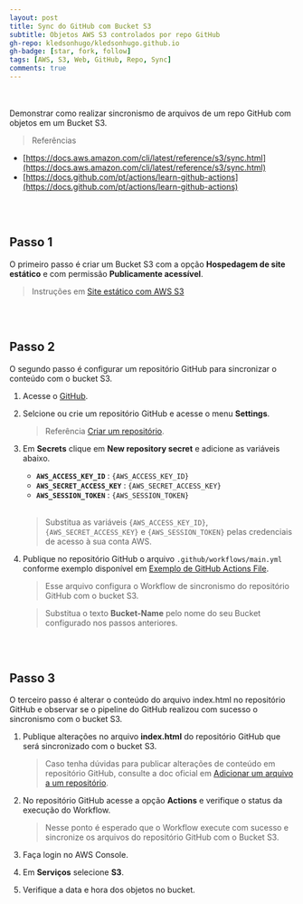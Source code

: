 ```yaml
---
layout: post
title: Sync do GitHub com Bucket S3
subtitle: Objetos AWS S3 controlados por repo GitHub
gh-repo: kledsonhugo/kledsonhugo.github.io
gh-badge: [star, fork, follow]
tags: [AWS, S3, Web, GitHub, Repo, Sync]
comments: true
---
```

<br/><br/>
Demonstrar como realizar sincronismo de arquivos de um repo GitHub com objetos em um Bucket S3.

> Referências
- [https://docs.aws.amazon.com/cli/latest/reference/s3/sync.html](https://docs.aws.amazon.com/cli/latest/reference/s3/sync.html)
- [https://docs.github.com/pt/actions/learn-github-actions](https://docs.github.com/pt/actions/learn-github-actions)

<br/><br/>
## Passo 1

O primeiro passo é criar um Bucket S3 com a opção **Hospedagem de site estático** e com permissão **Publicamente acessível**.

> Instruções em [Site estático com AWS S3](https://kledsonhugo.github.io/2021-03-22-armazenamento-AWS-S3-Site-est%C3%A1tico/)

<br/><br/>
## Passo 2

O segundo passo é configurar um repositório GitHub para sincronizar o conteúdo com o bucket S3.

1. Acesse o [GitHub](https://github.com/).

2. Selcione ou crie um repositório GitHub e acesse o menu **Settings**.

   > Referência [Criar um repositório](https://docs.github.com/pt/github/getting-started-with-github/create-a-repo).

3. Em **Secrets** clique em **New repository secret** e adicione as variáveis abaixo.

   - **`AWS_ACCESS_KEY_ID`** : `{AWS_ACCESS_KEY_ID}`
   - **`AWS_SECRET_ACCESS_KEY`** : `{AWS_SECRET_ACCESS_KEY}`
   - **`AWS_SESSION_TOKEN`** : `{AWS_SESSION_TOKEN}`<br/><br/>

   > Substitua as variáveis `{AWS_ACCESS_KEY_ID}`, `{AWS_SECRET_ACCESS_KEY}` e `{AWS_SESSION_TOKEN}` pelas credenciais de acesso à sua conta AWS.

4. Publique no repositório GitHub o arquivo `.github/workflows/main.yml` conforme exemplo disponível em [Exemplo de GitHub Actions File](https://github.com/kledsonhugo/kledsonhugo.github.io/blob/master/_data/main.yml).

   > Esse arquivo configura o Workflow de sincronismo do repositório GitHub com o bucket S3.

   > Substitua o texto **Bucket-Name** pelo nome do seu Bucket configurado nos passos anteriores.

<br/><br/>
## Passo 3

O terceiro passo é alterar o conteúdo do arquivo index.html no repositório GitHub e observar se o pipeline do GitHub realizou com sucesso o sincronismo com o bucket S3.

1. Publique alterações no arquivo **index.html** do repositório GitHub que será sincronizado com o bucket S3.

   > Caso tenha dúvidas para publicar alterações de conteúdo em repositório GitHub, consulte a doc oficial em [Adicionar um arquivo a um repositório](https://docs.github.com/pt/github/managing-files-in-a-repository/adding-a-file-to-a-repository-using-the-command-line).

2. No repositório GitHub acesse a opção **Actions** e verifique o status da execução do Workflow.

   > Nesse ponto é esperado que o Workflow execute com sucesso e sincronize os arquivos do repositório GitHub com o Bucket S3.

3. Faça login no AWS Console.

4. Em **Serviços** selecione **S3**.

5. Verifique a data e hora dos objetos no bucket.

<br/><br/>

